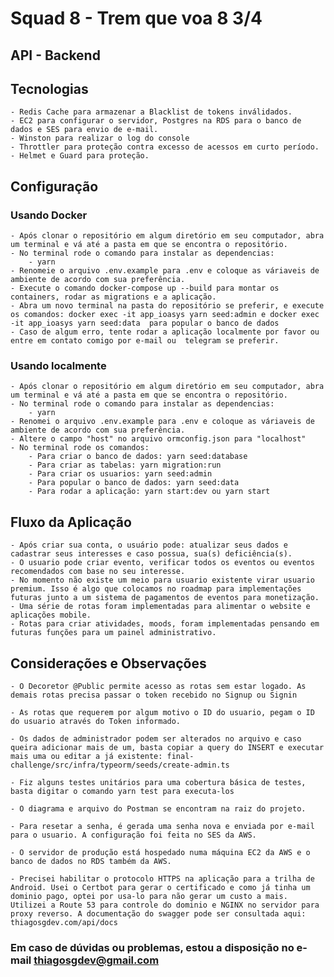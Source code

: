 # Squad 8 - Trem que voa 8 3/4

## API - Backend

## Tecnologias

    - Redis Cache para armazenar a Blacklist de tokens inválidados.
    - EC2 para configurar o servidor, Postgres na RDS para o banco de dados e SES para envio de e-mail.
    - Winston para realizar o log do console
    - Throttler para proteção contra excesso de acessos em curto período.
    - Helmet e Guard para proteção.

## Configuração

### Usando Docker

    - Após clonar o repositório em algum diretório em seu computador, abra um terminal e vá até a pasta em que se encontra o repositório.
    - No terminal rode o comando para instalar as dependencias:
        - yarn
    - Renomeie o arquivo .env.example para .env e coloque as váriaveis de ambiente de acordo com sua preferência.
    - Execute o comando docker-compose up --build para montar os containers, rodar as migrations e a aplicação.
    - Abra um novo terminal na pasta do repositório se preferir, e execute os comandos: docker exec -it app_ioasys yarn seed:admin e docker exec -it app_ioasys yarn seed:data  para popular o banco de dados
    - Caso de algum erro, tente rodar a aplicação localmente por favor ou entre em contato comigo por e-mail ou  telegram se preferir.

### Usando localmente

    - Após clonar o repositório em algum diretório em seu computador, abra um terminal e vá até a pasta em que se encontra o repositório.
    - No terminal rode o comando para instalar as dependencias:
        - yarn
    - Renomei o arquivo .env.example para .env e coloque as váriaveis de ambiente de acordo com sua preferência.
    - Altere o campo "host" no arquivo ormconfig.json para "localhost"
    - No terminal rode os comandos:
        - Para criar o banco de dados: yarn seed:database
        - Para criar as tabelas: yarn migration:run
        - Para criar os usuarios: yarn seed:admin
        - Para popular o banco de dados: yarn seed:data
        - Para rodar a aplicação: yarn start:dev ou yarn start

## Fluxo da Aplicação

    - Após criar sua conta, o usuário pode: atualizar seus dados e cadastrar seus interesses e caso possua, sua(s) deficiência(s).
    - O usuario pode criar evento, verificar todos os eventos ou eventos recomendados com base no seu interesse.
    - No momento não existe um meio para usuario existente virar usuario premium. Isso é algo que colocamos no roadmap para implementações futuras junto a um sistema de pagamentos de eventos para monetização.
    - Uma série de rotas foram implementadas para alimentar o website e aplicações mobile.
    - Rotas para criar atividades, moods, foram implementadas pensando em futuras funções para um painel administrativo.

## Considerações e Observações

    - O Decoretor @Public permite acesso as rotas sem estar logado. As demais rotas precisa passar o token recebido no Signup ou Signin

    - As rotas que requerem por algum motivo o ID do usuario, pegam o ID do usuario através do Token informado.

    - Os dados de administrador podem ser alterados no arquivo e caso queira adicionar mais de um, basta copiar a query do INSERT e executar mais uma ou editar a já existente: final-challenge/src/infra/typeorm/seeds/create-admin.ts

    - Fiz alguns testes unitários para uma cobertura básica de testes, basta digitar o comando yarn test para executa-los

    - O diagrama e arquivo do Postman se encontram na raiz do projeto.

    - Para resetar a senha, é gerada uma senha nova e enviada por e-mail para o usuario. A configuração foi feita no SES da AWS.

    - O servidor de produção está hospedado numa máquina EC2 da AWS e o banco de dados no RDS também da AWS.

    - Precisei habilitar o protocolo HTTPS na aplicação para a trilha de Android. Usei o Certbot para gerar o certificado e como já tinha um dominio pago, optei por usa-lo para não gerar um custo a mais. Utilizei a Route 53 para controle do dominio e NGINX no servidor para proxy reverso. A documentação do swagger pode ser consultada aqui: thiagosgdev.com/api/docs

### Em caso de dúvidas ou problemas, estou a disposição no e-mail thiagosgdev@gmail.com
